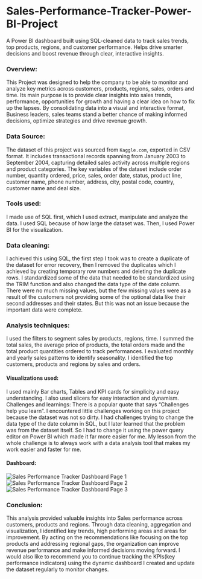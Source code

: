 # Sales-Performance-Tracker-Power-BI-Project
A Power BI dashboard built using SQL-cleaned data to track sales trends, top products, regions, and customer performance. Helps drive smarter decisions and boost revenue through clear, interactive insights.

### Overview:
This Project was designed to help the company to be able to monitor and analyze key metrics across customers, products, regions, sales, orders and time. Its main purpose is to provide clear insights into sales trends, performance, opportunities for growth and having a clear idea on how to fix up the lapses. By consolidating data into a visual and interactive format, Business leaders, sales teams stand a better chance of making informed decisions, optimize strategies and drive revenue growth.

### Data Source:
The dataset of this project was sourced from `Kaggle.com`, exported in CSV format. It includes transactional records spanning from January 2003 to September 2004, capturing detailed sales activity across multiple regions and product categories. The key variables of the dataset include order number, quantity ordered, price, sales, order date, status, product line, customer name, phone number, address, city, postal code, country, customer name and deal size.

### Tools used:
I made use of SQL first, which I used extract, manipulate and analyze the data. I used SQL because of how large the dataset was. Then, I used Power BI for the visualization.

### Data cleaning:
I achieved this using SQL, the first step I took was to create a duplicate of the dataset for error recovery, then I removed the duplicates which I achieved by creating temporary row numbers and deleting the duplicate rows. I standardized some of the data that needed to be standardized using the TRIM function and also changed the data type of the date column. There were no much missing values, but the few missing values were as a result of the customers not providing some of the optional data like their second addresses and their states. But this was not an issue because the important data were complete.  

### Analysis techniques: 
I used the filters to segment sales by products, regions, time. I summed the total sales, the average price of products, the total orders made and the total product quantities ordered to track performances. I evaluated monthly and yearly sales patterns to identify seasonality. I identified the top customers, products and regions by sales and orders.

#### Visualizations used:
I used mainly Bar charts, Tables and KPI cards for simplicity and easy understanding. I also used slicers for easy interaction and dynamism.
Challenges and learnings: There is a popular quote that says “Challenges help you learn”. I encountered little challenges working on this project because the dataset was not so dirty. I had challenges trying to change the data type of the date column in SQL, but I later learned that the problem was from the dataset itself. So I had to change it using the power query editor on Power BI which made it far more easier for me. My lesson from the whole challenge is to always work with a data analysis tool that makes my work easier and faster for me.

#### Dashboard:
![Sales Performance Tracker Dashboard Page 1](https://github.com/user-attachments/assets/f74fc235-33ef-4c0b-b8d5-bc33b47fa3c0)
![Sales Performance Tracker Dashboard Page 2](https://github.com/user-attachments/assets/23ef7c37-714e-406d-8bac-5563bccfa3e3)
![Sales Performance Tracker Dashboard Page 3](https://github.com/user-attachments/assets/6e25c11f-9497-4356-995f-79de9a1590f5)




### Conclusion: 
This analysis provided valuable insights into Sales performance across customers, products and regions. Through data cleaning, aggregation and visualization, I identified key trends, high performing areas and areas for improvement. By acting on the recommendations like focusing on the top products and addressing regional gaps, the organization can improve revenue performance and make informed decisions moving forward.
I would also like to recommend you to continue tracking the KPIs(key performance indicators) using the dynamic dashboard I created and update the dataset regularly to monitor changes.

